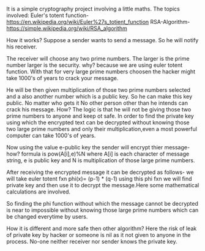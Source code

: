 It is a simple cryptography project involving a little maths.
The topics involved:
Euler's totent function-https://en.wikipedia.org/wiki/Euler%27s_totient_function
RSA-Algorithm-https://simple.wikipedia.org/wiki/RSA_algorithm

How it works?
Suppose a sender wants to send a message. So he will notify his receiver.

The receiver will choose any two prime numbers. The larger is the prime number larger is the security.
why?
because we are using euler totent function. With that for very large prime numbers choosen the hacker might take 1000's of years to crack your message.

He will be then given multiplication of those two prime numbers selected and a also another number which is a public key.
So he can make this key public. No matter who gets it No other person other than he intends can crack his message.
How?
The logic is that he will not be giving those two prime numbers to anyone and keep ot safe.
In order to find the private key using which the encrypted text can be decrypted without knowing those two large prime numbers and only their multiplication,even a most powerful computer can take 1000's of years.

Now using the value e-public key the sender will encrypt thier message-
how?
formula is pow(A[i],e)%N where A[i] is each character of message string, e is public key and N is multiplication of those large prime numbers.

After receiving the encrypted message it can be decrypted as follows-
we will take euler totent fxn phi(x)= (p-1) * (q-1)
using this phi fxn we will find private key and then use it to decrypt the message.Here some mathematical calculations are involved.

So finding the phi function without which the message cannot be decrypted is near to impossible without knowing those large prime numbers which can be changed everytime by users.


How it is different and more safe then other algorithm?
Here the risk of leak of private key by hacker or someone is nil as it not given to anyone in the process. No-one neither receiver nor sender knows the private key. 
